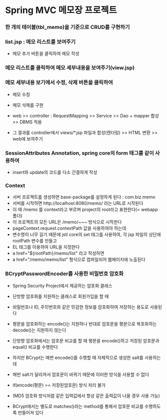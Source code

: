 # Spring MVC 메모장 프로젝트

### 한 개의 테이블(tbl_memo)을 기준으로 CRUD를 구현하기
### list.jsp : 메모 리스트를 보여주기
* 메모 추가 버튼을 클릭하여 메모 작성

### 메모 리스트를 클릭하여 메모 세부내용을 보여주기(view.jsp)
### 메모 세부내용 보기에서 수정, 삭제 버튼을 클릭하여
* 메모 수정
* 메모 삭제를 구현

* web >> controller : RequestMapping >> Service >> Dao + mapper 합성 >> DBMS 적용
* 그 결과를 controller에서 views/*.jsp 파일과 합성(렌더링) >> HTML 변환 >> web에 보여주기

### SessionAttributes Annotation, spring core의 form 태그를 같이 사용하여
* insert와 update의 코드를 다소 간결하게 작성

### Context
* 서버 프로젝트를 생성하면 base-package를 설정하게 된다 : com.biz.memo
* 서버를 시작하면 http://localhost:8080/memo/ 라는 URL로 시작된다
* 이 때 /memo 를 context라고 부르며 project의 root라고 표현한다(= webapp 폴더)
* 이 프로젝트의 모든 URL은 /memo/~~~ 방식으로 시작한다
* pageContext.request.contextPath 값을 사용하여야 하는데
* 변수명이 너무 길기 때문에 jstl core의 set 태그를 사용하여, 각 jsp 파일의 상단에 rootPath 변수를 만들고
* EL 태그를 이용하여 URL을 지정한다
* a href="${rootPath}/memo/list" 라고 작성하면
* a href="/memo/memo/list" 형식으로 컴파일되어 웹페이지에 노출된다

### BCryptPasswordEncoder를 사용한 비밀번호 암호화
* Spring Security Project에서 제공하는 암호화 클래스
* 단방향 암호화를 지원하는 클래스로 회원가입을 할 때
* 비밀번호나 ID, 주민번호와 같은 민감한 정보를 암호화하여 저장하는 용도로 사용된다

* 평문을 암호화하는 encode()는 지원하나 반대로 암호문을 평문으로 복호화하는 decode()는 지원하지 않는다
* 단방향 암호화에서는 암호문 비교를 할 때 평문을 encode()하고 저장된 암호문과 equal() 비교를 수행한다
* 하지만 BCrypt는 매번 encode()를 수행할 때 자체적으로 생성한 salt를 사용하는데
* 매번 salt가 달라져서 암호문이 바뀌기 때문에 이러한 방식을 사용할 수 없다
* if(encode(평문) == 저장된암호문) 방식 처리 불가
* (MD5 암호화 방식처럼 같은 입력값에서 항상 같은 출력값이 나올 경우 사용 가능)

* BCrypt에서는 별도로 matches()라는 method를 통해서 암호문 비교를 수행하도록 만들어져 있다
